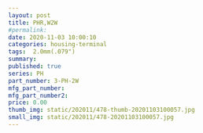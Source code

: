```yaml
---
layout: post
title: PHR,W2W
#permalink: 
date: 2020-11-03 10:00:10
categories: housing-terminal
tags:  2.0mm(.079")
summary: 
published: true 
series: PH
part_number: 3-PH-2W
mfg_part_number: 
mfg_part_number2: 
price: 0.00
thumb_img: static/202011/478-thumb-20201103100057.jpg
small_img: static/202011/478-20201103100057.jpg
---
```



